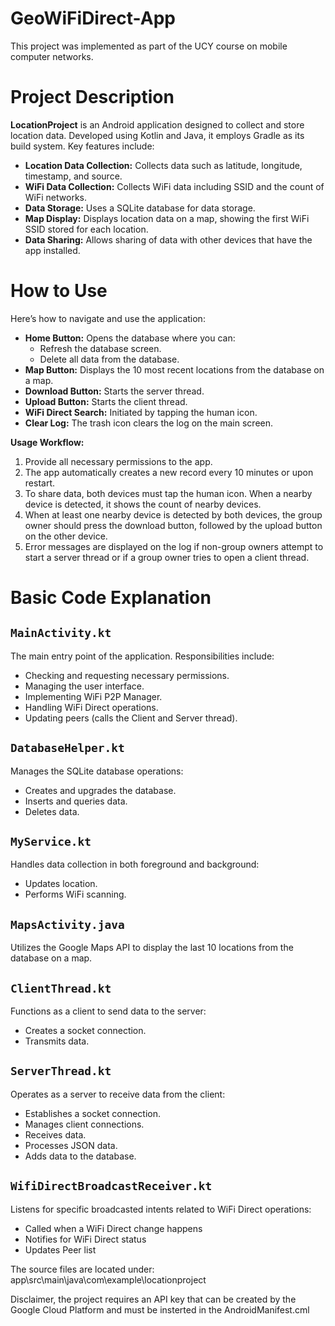 # GeoWiFiDirect-App
This project was implemented as part of the UCY course on mobile computer networks.

# Project Description
**LocationProject** is an Android application designed to collect and store location data. Developed using Kotlin and Java, it employs Gradle as its build system. Key features include:

- **Location Data Collection:** Collects data such as latitude, longitude, timestamp, and source.
- **WiFi Data Collection:** Collects WiFi data including SSID and the count of WiFi networks.
- **Data Storage:** Uses a SQLite database for data storage.
- **Map Display:** Displays location data on a map, showing the first WiFi SSID stored for each location.
- **Data Sharing:** Allows sharing of data with other devices that have the app installed.

# How to Use
Here’s how to navigate and use the application:

- **Home Button:** Opens the database where you can:
  - Refresh the database screen.
  - Delete all data from the database.
- **Map Button:** Displays the 10 most recent locations from the database on a map.
- **Download Button:** Starts the server thread.
- **Upload Button:** Starts the client thread.
- **WiFi Direct Search:** Initiated by tapping the human icon.
- **Clear Log:** The trash icon clears the log on the main screen.

**Usage Workflow:**
1. Provide all necessary permissions to the app.
2. The app automatically creates a new record every 10 minutes or upon restart.
3. To share data, both devices must tap the human icon. When a nearby device is detected, it shows the count of nearby devices.
4. When at least one nearby device is detected by both devices, the group owner should press the download button, followed by the upload button on the other device.
5. Error messages are displayed on the log if non-group owners attempt to start a server thread or if a group owner tries to open a client thread.

# Basic Code Explanation
## `MainActivity.kt`
The main entry point of the application. Responsibilities include:
- Checking and requesting necessary permissions.
- Managing the user interface.
- Implementing WiFi P2P Manager.
- Handling WiFi Direct operations.
- Updating peers (calls the Client and Server thread).

## `DatabaseHelper.kt`
Manages the SQLite database operations:
- Creates and upgrades the database.
- Inserts and queries data.
- Deletes data.

## `MyService.kt`
Handles data collection in both foreground and background:
- Updates location.
- Performs WiFi scanning.

## `MapsActivity.java`
Utilizes the Google Maps API to display the last 10 locations from the database on a map.

## `ClientThread.kt`
Functions as a client to send data to the server:
- Creates a socket connection.
- Transmits data.

## `ServerThread.kt`
Operates as a server to receive data from the client:
- Establishes a socket connection.
- Manages client connections.
- Receives data.
- Processes JSON data.
- Adds data to the database.

## `WifiDirectBroadcastReceiver.kt`
Listens for specific broadcasted intents related to WiFi Direct operations:
- Called when a WiFi Direct change happens
- Notifies for WiFi Direct status
- Updates Peer list

The source files are located under: app\src\main\java\com\example\locationproject

Disclaimer, the project requires an API key that can be created by the Google Cloud Platform and must be insterted in the AndroidManifest.cml

